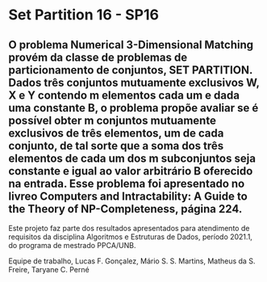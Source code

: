 # Set Partition 16 - SP16

## O problema Numerical 3-Dimensional Matching provém da classe de problemas de particionamento de conjuntos, SET PARTITION. Dados três conjuntos mutuamente exclusivos W, X e Y contendo m elementos cada um e dada uma constante B, o problema propõe avaliar se é possível obter m conjuntos mutuamente exclusivos de três elementos, um de cada conjunto, de tal sorte que a soma dos três elementos de cada um dos m subconjuntos seja constante e igual ao valor arbitrário B oferecido na entrada. Esse problema foi apresentado no livreo Computers and Intractability: A Guide to the Theory of NP-Completeness, página 224.

Este projeto faz parte dos resultados apresentados para atendimento de requisitos da disciplina Algoritmos e Estruturas de Dados, período 2021.1, do programa de mestrado PPCA/UNB. 

Equipe de trabalho, 
Lucas F. Gonçalez, 
Mário S. S. Martins,
Matheus da S. Freire,
Taryane C. Perné

